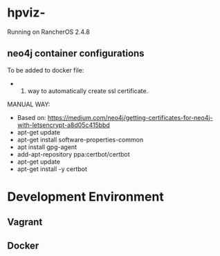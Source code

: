 # hpviz-

Running on RancherOS 2.4.8

## neo4j container configurations

To be added to docker file:
- 1. way to automatically create ssl certificate.

MANUAL WAY:

- Based on: https://medium.com/neo4j/getting-certificates-for-neo4j-with-letsencrypt-a8d05c415bbd
- apt-get update
- apt-get install software-properties-common
- apt install gpg-agent
- add-apt-repository ppa:certbot/certbot
- apt-get update
- apt-get install -y certbot

# Development Environment

## Vagrant



## Docker
